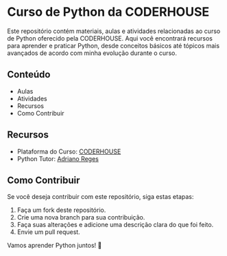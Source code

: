 # Curso de Python da CODERHOUSE

Este repositório contém materiais, aulas e atividades relacionadas ao curso de Python oferecido pela CODERHOUSE. Aqui você encontrará recursos para aprender e praticar Python, desde conceitos básicos até tópicos mais avançados de acordo com minha evolução durante o curso.

## Conteúdo

- Aulas
- Atividades
- Recursos
- Como Contribuir

## Recursos

- Plataforma do Curso: [CODERHOUSE](https://plataforma-beta.coderhouse.com/)
- Python Tutor: [Adriano Reges](https://github.com/AdrianoReges)

## Como Contribuir

Se você deseja contribuir com este repositório, siga estas etapas:

1. Faça um fork deste repositório.
2. Crie uma nova branch para sua contribuição.
3. Faça suas alterações e adicione uma descrição clara do que foi feito.
4. Envie um pull request.

Vamos aprender Python juntos! 🐍
